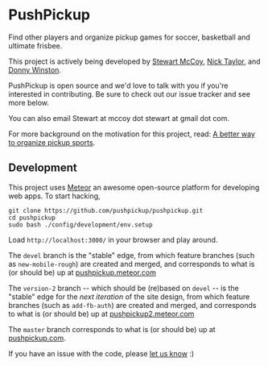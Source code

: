# PushPickup

Find other players and organize pickup games for soccer, basketball and ultimate frisbee.

This project is actively being developed by [Stewart McCoy](http://www.linkedin.com/in/stewartmccoy), [Nick Taylor](http://ca.linkedin.com/in/nickytonline/en), and [Donny Winston](http://www.linkedin.com/pub/donny-winston/8/951/552).

PushPickup is open source and we'd love to talk with you if you're interested in contributing. Be sure to check out our issue tracker and see more below.

You can also email Stewart at mccoy dot stewart at gmail dot com.

For more background on the motivation for this project, read: [A better way to organize pickup sports](http://stewartmccoy.com/a-better-way-to-organize-pickup-sports/).

## Development

This project uses [Meteor](http://www.meteor.com) an awesome open-source platform for developing web apps. To start hacking,

    git clone https://github.com/pushpickup/pushpickup.git
    cd pushpickup
    sudo bash ./config/development/env.setup

Load `http://localhost:3000/` in your browser and play around.

The `devel` branch is the "stable" edge, from which feature branches (such as `new-mobile-rough`) are created and merged, and corresponds to what is (or should be) up at [pushpickup.meteor.com](http://pushpickup.meteor.com)

The `version-2` branch -- which should be (re)based on `devel` -- is the "stable" edge for the *next iteration* of the site design, from which feature branches (such as `add-fb-auth`) are created and merged, and corresponds to what is (or should be) up at [pushpickup2.meteor.com](http://pushpickup2.meteor.com)

The `master` branch corresponds to what is (or should be) up at [pushpickup.com](http://pushpickup.com).

If you have an issue with the code, please [let us know](https://github.com/pushpickup/pushpickup/issues/new) :)

